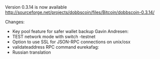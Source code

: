 Version 0.3.14 is now available
http://sourceforge.net/projects/dobbscoin/files/Bitcoin/dobbscoin-0.3.14/

Changes:
* Key pool feature for safer wallet backup
Gavin Andresen:
* TEST network mode with switch -testnet
* Option to use SSL for JSON-RPC connections on unix/osx
* validateaddress RPC command
eurekafag:
* Russian translation
